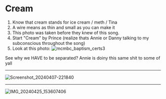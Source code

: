 # Cream
1. Know that cream stands for ice cream / meth / Tina
2. A wire means as thin and small as you can make it
3. This photo was taken before they knew of this song.
4. Start "Cream" by Prince (realize thats Annie or Danny talking to my subconscious throughout the song)
5. Look at this photo:
![mcmbc_baptism_certs3](https://github.com/9413d5ff2a0b4f237a264010b65350e7/TAG/assets/165702254/a5b9a13e-3d16-4859-bb4c-de9b396b83d4)

See why we HAVE to be separated? Annie is doiny this same shit to some of yall  

***

![Screenshot_20240407-221840](https://github.com/9413d5ff2a0b4f237a264010b65350e7/TAG/assets/159488374/6fabf6c8-2def-4e10-a3b2-6261a1e097dc)

***
![IMG_20240425_153607406](https://github.com/9413d5ff2a0b4f237a264010b65350e7/TAG/assets/159488374/9d52c7f2-ef39-437e-81dc-f3394c1d1d6e)
